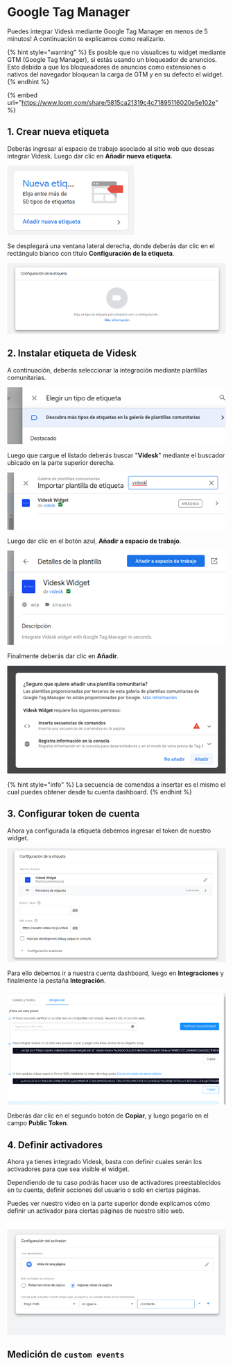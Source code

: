 # Google Tag Manager

Puedes integrar Videsk mediante Google Tag Manager en menos de 5 minutos! A continuación te explicamos como realizarlo.

{% hint style="warning" %}
Es posible que no visualices tu widget mediante GTM (Google Tag Manager), si estás usando un bloqueador de anuncios. Esto debido a que los bloqueadores de anuncios como extensiones o nativos del navegador bloquean la carga de GTM y en su defecto el widget.
{% endhint %}

{% embed url="https://www.loom.com/share/5815ca21319c4c71895116020e5e102e" %}

## 1. Crear nueva etiqueta

Deberás ingresar al espacio de trabajo asociado al sitio web que deseas integrar Videsk. Luego dar clic en **Añadir nueva etiqueta**.

![](<../../.gitbook/assets/image (44).png>)

Se desplegará una ventana lateral derecha, donde deberás dar clic en el rectángulo blanco con título **Configuración de la etiqueta**.

![](<../../.gitbook/assets/image (37).png>)

## 2. Instalar etiqueta de Videsk

A continuación, deberás seleccionar la integración mediante plantillas comunitarias.

![](<../../.gitbook/assets/image (43).png>)

Luego que cargue el listado deberás buscar "**Videsk**" mediante el buscador ubicado en la parte superior derecha.

![](<../../.gitbook/assets/image (42).png>)

Luego dar clic en el botón azul, **Añadir a espacio de trabajo**.

![](<../../.gitbook/assets/image (68).png>)

Finalmente deberás dar clic en **Añadir**.

![](<../../.gitbook/assets/image (1) (2).png>)

{% hint style="info" %}
La secuencia de comendas a insertar es el mismo el cual puedes obtener desde tu cuenta dashboard.
{% endhint %}

## 3. Configurar token de cuenta

Ahora ya configurada la etiqueta debemos ingresar el token de nuestro widget.

![](<../../.gitbook/assets/image (24).png>)

Para ello debemos ir a nuestra cuenta dashboard, luego en **Integraciones** y finalmente la pestaña **Integración**.

![](<../../.gitbook/assets/image (22) (1).png>)

Deberás dar clic en el segundo botón de **Copiar**, y luego pegarlo en el campo **Public Token**.

## 4. Definir activadores

Ahora ya tienes integrado Videsk, basta con definir cuales serán los activadores para que sea visible el widget.

Dependiendo de tu caso podrás hacer uso de activadores preestablecidos en tu cuenta, definir acciones del usuario o solo en ciertas páginas.

Puedes ver nuestro video en la parte superior donde explicamos cómo definir un activador para ciertas páginas de nuestro sitio web.

![](<../../.gitbook/assets/image (46).png>)

## Medición de `custom events`

